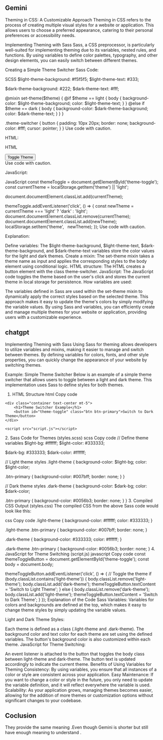 ## Gemini

Theming in CSS: A Customizable Approach
Theming in CSS refers to the process of creating multiple visual styles for a website or application. This allows users to choose a preferred appearance, catering to their personal preferences or accessibility needs.

Implementing Theming with Sass
Sass, a CSS preprocessor, is particularly well-suited for implementing theming due to its variables, nested rules, and functions. By using variables to define color palettes, typography, and other design elements, you can easily switch between different themes.

Creating a Simple Theme Switcher
Sass Code:

SCSS
$light-theme-background: #f5f5f5;
$light-theme-text: #333;

$dark-theme-background: #222;
$dark-theme-text: #fff;

@mixin set-theme($theme) {
  @if $theme == light {
    body {
      background-color: $light-theme-background;
      color: $light-theme-text;
    }
  } @else if $theme == dark {
    body {
      background-color: $dark-theme-background;
      color: $dark-theme-text;
    }
  }
}

.theme-switcher {
  button {
    padding: 10px 20px;
    border: none;
    background-color: #fff;
    cursor: pointer;
  }
}
Use code with caution.

HTML:

HTML
<div class="theme-switcher">
  <button id="theme-toggle">Toggle Theme</button>
</div>
Use code with caution.

JavaScript:

JavaScript
const themeToggle = document.getElementById('theme-toggle');
const currentTheme = localStorage.getItem('theme') || 'light';

document.documentElement.classList.add(currentTheme);

themeToggle.addEventListener('click', () => {
  const newTheme = currentTheme === 'light' ? 'dark' : 'light';
  document.documentElement.classList.remove(currentTheme);
  document.documentElement.classList.add(newTheme);
  localStorage.setItem('theme',   
 newTheme);
});
Use code with caution.

Explanation:

Define variables: The $light-theme-background, $light-theme-text, $dark-theme-background, and $dark-theme-text variables store the color values for the light and dark themes.
Create a mixin: The set-theme mixin takes a theme name as input and applies the corresponding styles to the body element using conditional logic.
HTML structure: The HTML creates a button element with the class theme-switcher.
JavaScript: The JavaScript code toggles the theme based on the user's click and stores the current theme in local storage for persistence.
How variables are used:

The variables defined in Sass are used within the set-theme mixin to dynamically apply the correct styles based on the selected theme.
This approach makes it easy to update the theme's colors by simply modifying the variable values.
By using Sass and variables, you can efficiently create and manage multiple themes for your website or application, providing users with a customizable experience.

## chatgpt

Implementing Theming with Sass
Using Sass for theming allows developers to utilize variables and mixins, making it easier to manage and switch between themes. By defining variables for colors, fonts, and other style properties, you can quickly change the appearance of your website by switching themes.

Example: Simple Theme Switcher
Below is an example of a simple theme switcher that allows users to toggle between a light and dark theme. This implementation uses Sass to define styles for both themes.

1. HTML Structure
html
Copy code
<!DOCTYPE html>
<html lang="en">
<head>
    <meta charset="UTF-8">
    <meta name="viewport" content="width=device-width, initial-scale=1.0">
    <title>Theme Switcher</title>
    <link href="https://cdn.jsdelivr.net/npm/bootstrap@5.3.0-alpha1/dist/css/bootstrap.min.css" rel="stylesheet">
    <link rel="stylesheet" href="styles.css">
</head>
<body class="light-theme">

    <div class="container text-center mt-5">
        <h1>Theme Switcher Example</h1>
        <button id="theme-toggle" class="btn btn-primary">Switch to Dark Theme</button>
    </div>

    <script src="script.js"></script>
</body>
</html>
2. Sass Code for Themes (styles.scss)
scss
Copy code
// Define theme variables
$light-bg: #ffffff;
$light-color: #333333;

$dark-bg: #333333;
$dark-color: #ffffff;

// Light theme styles
.light-theme {
  background-color: $light-bg;
  color: $light-color;
  
  .btn-primary {
    background-color: #007bff;
    border: none;
  }
}

// Dark theme styles
.dark-theme {
  background-color: $dark-bg;
  color: $dark-color;
  
  .btn-primary {
    background-color: #0056b3;
    border: none;
  }
}
3. Compiled CSS Output (styles.css)
The compiled CSS from the above Sass code would look like this:

css
Copy code
.light-theme {
  background-color: #ffffff;
  color: #333333;
}

.light-theme .btn-primary {
  background-color: #007bff;
  border: none;
}

.dark-theme {
  background-color: #333333;
  color: #ffffff;
}

.dark-theme .btn-primary {
  background-color: #0056b3;
  border: none;
}
4. JavaScript for Theme Switching (script.js)
javascript
Copy code
const themeToggleButton = document.getElementById('theme-toggle');
const body = document.body;

themeToggleButton.addEventListener('click', () => {
    // Toggle the theme
    if (body.classList.contains('light-theme')) {
        body.classList.remove('light-theme');
        body.classList.add('dark-theme');
        themeToggleButton.textContent = 'Switch to Light Theme';
    } else {
        body.classList.remove('dark-theme');
        body.classList.add('light-theme');
        themeToggleButton.textContent = 'Switch to Dark Theme';
    }
});
Explanation of the Code
Sass Variables: Variables for colors and backgrounds are defined at the top, which makes it easy to change theme styles by simply updating the variable values.

Light and Dark Theme Styles:

Each theme is defined as a class (.light-theme and .dark-theme). The background color and text color for each theme are set using the defined variables.
The button's background color is also customized within each theme.
JavaScript for Theme Switching:

An event listener is attached to the button that toggles the body class between light-theme and dark-theme.
The button text is updated accordingly to indicate the current theme.
Benefits of Using Variables for Theming
Consistency: By using variables, you ensure that all instances of a color or style are consistent across your application.
Easy Maintenance: If you want to change a color or style in the future, you only need to update the variable definition, and it will reflect everywhere the variable is used.
Scalability: As your application grows, managing themes becomes easier, allowing for the addition of more themes or customization options without significant changes to your codebase.

## Coclusion

They provide the same meaning .Even though Gemini is shorter but still have enough meaning to understand .